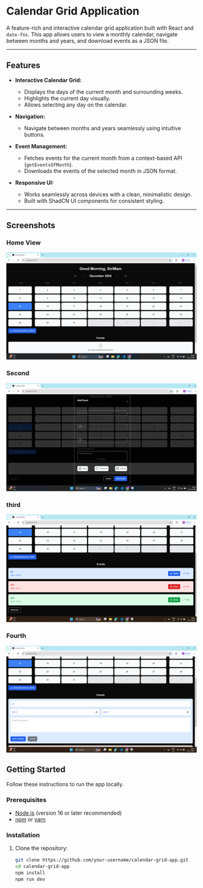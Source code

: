 # Calendar Grid Application

A feature-rich and interactive calendar grid application built with React and `date-fns`. This app allows users to view a monthly calendar, navigate between months and years, and download events as a JSON file.

---

## Features

- **Interactive Calendar Grid:**
  - Displays the days of the current month and surrounding weeks.
  - Highlights the current day visually.
  - Allows selecting any day on the calendar.
  
- **Navigation:**
  - Navigate between months and years seamlessly using intuitive buttons.

- **Event Management:**
  - Fetches events for the current month from a context-based API (`getEventsOfMonth`).
  - Downloads the events of the selected month in JSON format.

- **Responsive UI:**
  - Works seamlessly across devices with a clean, minimalistic design.
  - Built with ShadCN UI components for consistent styling.

---
## Screenshots

### Home View
![Home View](./calendar_pp_img.png)

### Second
![Navigation](./calendar_pp_img2.png)

### third
![Navigation](./calendar_pp_img3.png)

### Fourth
![Navigation](./calendar_pp_img4.png)
## Getting Started

Follow these instructions to run the app locally.

### Prerequisites

- [Node.js](https://nodejs.org) (version 16 or later recommended)
- [npm](https://www.npmjs.com/) or [yarn](https://yarnpkg.com/)


### Installation

1. Clone the repository:
   ```bash
   git clone https://github.com/your-username/calendar-grid-app.git
   cd calendar-grid-app
   npm install
   npm run dev
